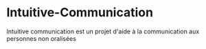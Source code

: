 Intuitive-Communication
=======================

Intuitive communication est un projet d'aide à la communication aux personnes non oralisées
